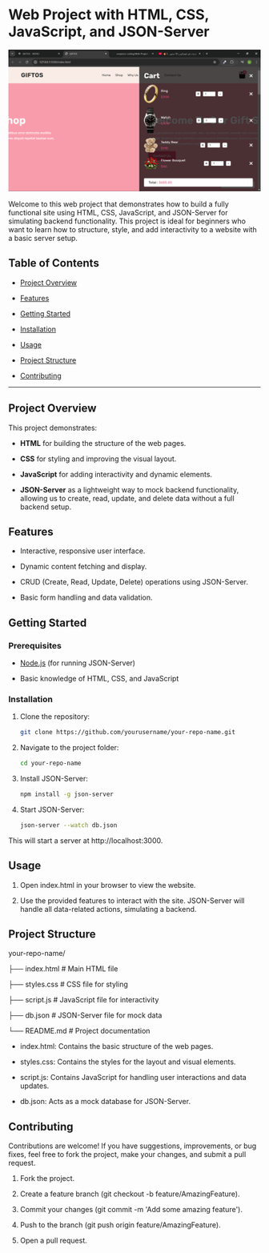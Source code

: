 # Web Project with HTML, CSS, JavaScript, and JSON-Server

![GIFTOS](https://github.com/onepiece-coding/Web-Project-with-HTML-CSS-JavaScript-and-JSON-Server/blob/main/images/screenshot.png)

Welcome to this web project that demonstrates how to build a fully functional site using HTML, CSS, JavaScript, and JSON-Server for simulating backend functionality. This project is ideal for beginners who want to learn how to structure, style, and add interactivity to a website with a basic server setup.

## Table of Contents

- [Project Overview](#project-overview)
  
- [Features](#features)
  
- [Getting Started](#getting-started)
  
- [Installation](#installation)
  
- [Usage](#usage)
  
- [Project Structure](#project-structure)
  
- [Contributing](#contributing)

---

## Project Overview

This project demonstrates:

- **HTML** for building the structure of the web pages.
  
- **CSS** for styling and improving the visual layout.
  
- **JavaScript** for adding interactivity and dynamic elements.
  
- **JSON-Server** as a lightweight way to mock backend functionality, allowing us to create, read, update, and delete data without a full backend setup.

## Features

- Interactive, responsive user interface.
  
- Dynamic content fetching and display.
  
- CRUD (Create, Read, Update, Delete) operations using JSON-Server.
  
- Basic form handling and data validation.

## Getting Started

### Prerequisites

- [Node.js](https://nodejs.org/) (for running JSON-Server)
  
- Basic knowledge of HTML, CSS, and JavaScript

### Installation

1. Clone the repository:
   
   ```bash
   git clone https://github.com/yourusername/your-repo-name.git
   
2. Navigate to the project folder:

   ```bash
   cd your-repo-name
   ```

3. Install JSON-Server:

   ```bash
   npm install -g json-server
   ```

4. Start JSON-Server:

   ```bash
   json-server --watch db.json
   ```

This will start a server at http://localhost:3000.

## Usage

1. Open index.html in your browser to view the website.
   
2. Use the provided features to interact with the site. JSON-Server will handle all data-related actions, simulating a backend.
   
## Project Structure

your-repo-name/

├── index.html         # Main HTML file

├── styles.css         # CSS file for styling

├── script.js          # JavaScript file for interactivity

├── db.json            # JSON-Server file for mock data

└── README.md          # Project documentation

- index.html: Contains the basic structure of the web pages.

- styles.css: Contains the styles for the layout and visual elements.

- script.js: Contains JavaScript for handling user interactions and data updates.

- db.json: Acts as a mock database for JSON-Server.

## Contributing

Contributions are welcome! If you have suggestions, improvements, or bug fixes, feel free to fork the project, make your changes, and submit a pull request.

1. Fork the project.

2. Create a feature branch (git checkout -b feature/AmazingFeature).

3. Commit your changes (git commit -m 'Add some amazing feature').

4. Push to the branch (git push origin feature/AmazingFeature).

5. Open a pull request.
